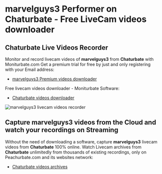 # marvelguys3 Performer on Chaturbate - Free LiveCam videos downloader

## Chaturbate Live Videos Recorder

Monitor and record livecam videos of **marvelguys3** from **Chaturbate** with Moniturbate.com
Get a premium trial for free by just and only registering with your Email address:
* [marvelguys3 Premium videos downloader](https://moniturbate.com/request-demo-licence-key.html)

Free livecam videos downloader - Moniturbate Software:
* [Chaturbate videos downloader](https://moniturbate.com/moniturbate-download-software.html)

![marvelguys3 livecam videos recorder](https://peachurnet.com/templates/moniturbate-software.png)


## Capture marvelguys3 videos from the Cloud and watch your recordings on Streaming

Without the need of downloading a software, capture **marvelguys3** livecam videos from **Chaturbate** 100% online.
Watch Livecam archives from **Chaturbate** unlimitedly from thousands of existing recordings, only on Peachurbate.com and its websites network:
* [Chaturbate videos archives](https://peachurnet.com/)